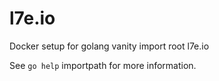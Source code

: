 # l7e.io
Docker setup for golang vanity import root l7e.io

See `go help` importpath for more information.